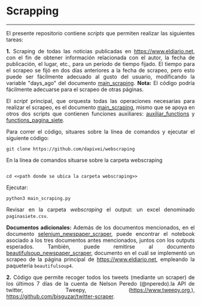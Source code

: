 # Scrapping

***

<div align="justify">

El presente repositorio contiene *scripts* que permiten realizar las siguientes tareas:

**1.** Scraping de todas las noticias publicadas en https://www.eldiario.net, con el fin de obtener información relacionada con el autor, la fecha de publicación, el lugar, etc., para un período de tiempo fijado. El tiempo para el scrapeo se fijó en dos días anteriores a la fecha de scrapeo, pero esto puede ser fácilmente adecuado al gusto del usuario, modificando la variable "days_ago" del documento [main_scraping](https://github.com/dapivei/webscraping/blob/master/main_scraping.py). **Nota:** El código podría fácilmente adecuarse para el scrapeo de otras páginas.

El *script* principal, que orquesta todas las operaciones necesarias para realizar el scrapeo, es el documento [main_scraping](https://github.com/dapivei/webscraping/blob/master/main_scraping.py), mismo que se apoya en otros dos scripts que contienen funciones auxiliares: [auxiliar_functions](https://github.com/dapivei/webscraping/blob/master/auxilar_functions.py) y [functions_pagina_siete](https://github.com/dapivei/webscraping/blob/master/functions_pagina_siete.py).

Para correr el código, situares sobre la línea de comandos y ejecutar el siguiente código:

```
git clone https://github.com/dapivei/webscraping
```
En la línea de comandos situarse sobre la carpeta webscraping

```

cd <<path donde se ubica la carpeta webscraping>>

```

Ejecutar:

```
python3 main_scraping.py
```


Revisar en la carpeta *webscraping* el output: un excel denominado `paginasiete.csv`.


**Documentos adicionales:** Además de los documentos mencionados, en el documento [selenium_newspaper_scraper](https://github.com/dapivei/webscraping/blob/master/selenium_newspaper_scraper.ipynb), puede encontrar el notebook asociado a los tres documentos antes mencionados, juntos con los outputs esperados. También, puede remitirse al documento [beautifulsoup_newspaper_scraper](https://github.com/dapivei/webscraping/blob/master/beautifulsoup_newspaper_scraper.ipynb), documento en el cuál se implementó un scrapeo de la página principal de https://www.eldiario.net, empleando la paquetería `beautifulsoup4`.

**2.** Código que permite recoger todos los tweets (mediante un scraper) de los últimos 7 días de la cuenta de Nelson Peredo (@nperedo).la API de twitter, Tweepy, (https://www.tweepy.org,), https://github.com/bisguzar/twitter-scraper.
